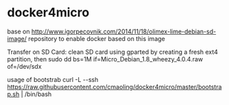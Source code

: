 # docker4micro
base on http://www.igorpecovnik.com/2014/11/18/olimex-lime-debian-sd-image/
repository to enable docker based on this image

Transfer on SD Card:
clean SD card using gparted by creating a fresh ext4 partition, then
sudo dd bs=1M if=Micro_Debian_1.8_wheezy_4.0.4.raw of=/dev/sdx

usage of bootstrab
 curl -L --ssh https://raw.githubusercontent.com/cmaoling/docker4micro/master/bootstrap.sh | /bin/bash
